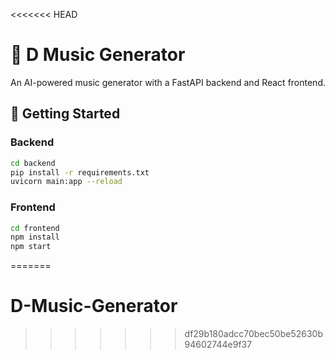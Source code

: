 <<<<<<< HEAD
# 🎵 D Music Generator

An AI-powered music generator with a FastAPI backend and React frontend.

## 🚀 Getting Started

### Backend
```bash
cd backend
pip install -r requirements.txt
uvicorn main:app --reload
```

### Frontend
```bash
cd frontend
npm install
npm start
```
=======
# D-Music-Generator
>>>>>>> df29b180adcc70bec50be52630b94602744e9f37
